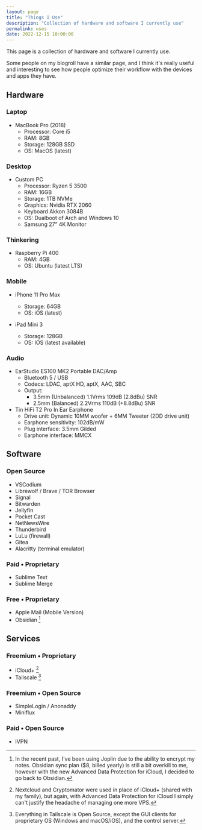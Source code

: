 ```yaml
---
layout: page
title: "Things I Use"
description: "Collection of hardware and software I currently use"
permalink: uses
date: 2022-12-15 10:00:00
---
```


This page is a collection of hardware and software I currently use.

Some people on my blogroll have a similar page, and I think it's really useful and interesting to see how people optimize their workflow with the devices and apps they have.

## Hardware

### Laptop

- MacBook Pro (2018)
    - Processor: Core i5
    - RAM: 8GB
    - Storage: 128GB SSD
    - OS: MacOS (latest)

### Desktop

- Custom PC
    - Processor: Ryzen 5 3500
    - RAM: 16GB
    - Storage: 1TB NVMe
    - Graphics: Nvidia RTX 2060
    - Keyboard Akkon 3084B
    - OS: Dualboot of Arch and Windows 10
    - Samsung 27” 4K Monitor

### Thinkering

- Raspberry Pi 400
    - RAM: 4GB
    - OS: Ubuntu (latest LTS)

### Mobile

- iPhone 11 Pro Max
    - Storage: 64GB
    - OS: iOS (latest)

- iPad Mini 3
    - Storage: 128GB
    - OS: IOS (latest available)

### Audio

- EarStudio ES100 MK2 Portable DAC/Amp
    - Bluetooth 5 / USB
    - Codecs: LDAC, aptX HD, aptX, AAC, SBC
    - Output:
        - 3.5mm (Unbalanced) 1.1Vrms 109dB (2.8dBu) SNR
        - 2.5mm (Balanced) 2.2Vrms 110dB (+8.8dBu) SNR
- Tin HiFi T2 Pro In Ear Earphone
    - Drive unit: Dynamic 10MM woofer + 6MM Tweeter (2DD drive unit)
    - Earphone sensitivity: 102dB/mW
    - Plug interface: 3.5mm Gilded
    - Earphone interface: MMCX

## Software

### Open Source

- VSCodium 
- Librewolf / Brave / TOR Browser
- Signal
- Bitwarden
- Jellyfin
- Pocket Cast
- NetNewsWire
- Thunderbird
- LuLu (firewall)
- Gitea
- Alacritty (terminal emulator)

### Paid • Proprietary

- Sublime Text
- Sublime Merge

### Free • Proprietary

- Apple Mail (Mobile Version)
- Obsidian [^1]

## Services

### Freemium • Proprietary

- iCloud+ [^2]
- Tailscale [^3]

### Freemium • Open Source

- SimpleLogin / Anonaddy
- Miniflux

### Paid • Open Source

- IVPN

[^1]: In the recent past, I've been using Joplin due to the ability to encrypt my notes. Obsidian sync plan ($8, billed yearly) is still a bit overkill to me, however with the new Advanced Data Protection for iCloud, I decided to go back to Obsidian.

[^2]: Nextcloud and Cryptomator were used in place of iCloud+ (shared with my family), but again, with Advanced Data Protection for iCloud I simply can't justify the headache of managing one more VPS.

[^3]: Everything in Tailscale is Open Source, except the GUI clients for proprietary OS (Windows and macOS/iOS), and the control server.

